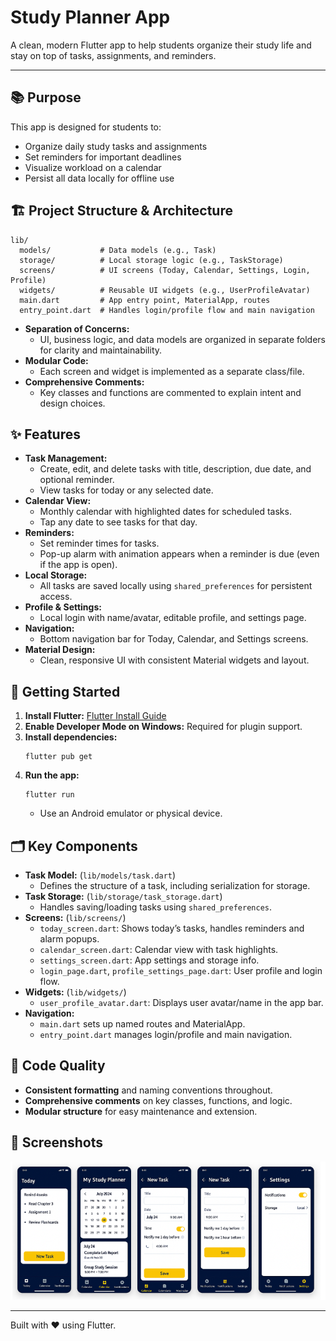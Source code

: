 
# Study Planner App

A clean, modern Flutter app to help students organize their study life and stay on top of tasks, assignments, and reminders.

---

## 📚 Purpose
This app is designed for students to:
- Organize daily study tasks and assignments
- Set reminders for important deadlines
- Visualize workload on a calendar
- Persist all data locally for offline use

## 🏗️ Project Structure & Architecture

```
lib/
  models/           # Data models (e.g., Task)
  storage/          # Local storage logic (e.g., TaskStorage)
  screens/          # UI screens (Today, Calendar, Settings, Login, Profile)
  widgets/          # Reusable UI widgets (e.g., UserProfileAvatar)
  main.dart         # App entry point, MaterialApp, routes
  entry_point.dart  # Handles login/profile flow and main navigation
```

- **Separation of Concerns:**
  - UI, business logic, and data models are organized in separate folders for clarity and maintainability.
- **Modular Code:**
  - Each screen and widget is implemented as a separate class/file.
- **Comprehensive Comments:**
  - Key classes and functions are commented to explain intent and design choices.

## ✨ Features

- **Task Management:**
  - Create, edit, and delete tasks with title, description, due date, and optional reminder.
  - View tasks for today or any selected date.
- **Calendar View:**
  - Monthly calendar with highlighted dates for scheduled tasks.
  - Tap any date to see tasks for that day.
- **Reminders:**
  - Set reminder times for tasks.
  - Pop-up alarm with animation appears when a reminder is due (even if the app is open).
- **Local Storage:**
  - All tasks are saved locally using `shared_preferences` for persistent access.
- **Profile & Settings:**
  - Local login with name/avatar, editable profile, and settings page.
- **Navigation:**
  - Bottom navigation bar for Today, Calendar, and Settings screens.
- **Material Design:**
  - Clean, responsive UI with consistent Material widgets and layout.

## 🚀 Getting Started

1. **Install Flutter:** [Flutter Install Guide](https://flutter.dev/docs/get-started/install)
2. **Enable Developer Mode on Windows:** Required for plugin support.
3. **Install dependencies:**
   ```
   flutter pub get
   ```
4. **Run the app:**
   ```
   flutter run
   ```
   - Use an Android emulator or physical device.

## 🗂️ Key Components

- **Task Model:** (`lib/models/task.dart`)
  - Defines the structure of a task, including serialization for storage.
- **Task Storage:** (`lib/storage/task_storage.dart`)
  - Handles saving/loading tasks using `shared_preferences`.
- **Screens:** (`lib/screens/`)
  - `today_screen.dart`: Shows today’s tasks, handles reminders and alarm popups.
  - `calendar_screen.dart`: Calendar view with task highlights.
  - `settings_screen.dart`: App settings and storage info.
  - `login_page.dart`, `profile_settings_page.dart`: User profile and login flow.
- **Widgets:** (`lib/widgets/`)
  - `user_profile_avatar.dart`: Displays user avatar/name in the app bar.
- **Navigation:**
  - `main.dart` sets up named routes and MaterialApp.
  - `entry_point.dart` manages login/profile and main navigation.

## 📝 Code Quality

- **Consistent formatting** and naming conventions throughout.
- **Comprehensive comments** on key classes, functions, and logic.
- **Modular structure** for easy maintenance and extension.

## 📸 Screenshots

![App UI](image.png)

---

Built with ❤️ using Flutter.
